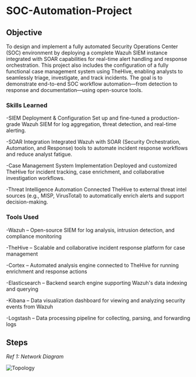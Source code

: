 # SOC-Automation-Project

## Objective

To design and implement a fully automated Security Operations Center (SOC) environment by deploying a complete Wazuh SIEM instance integrated with SOAR capabilities for real-time alert handling and response orchestration. This project also includes the configuration of a fully functional case management system using TheHive, enabling analysts to seamlessly triage, investigate, and track incidents. The goal is to demonstrate end-to-end SOC workflow automation—from detection to response and documentation—using open-source tools.

### Skills Learned

-SIEM Deployment & Configuration
Set up and fine-tuned a production-grade Wazuh SIEM for log aggregation, threat detection, and real-time alerting.

-SOAR Integration
Integrated Wazuh with SOAR (Security Orchestration, Automation, and Response) tools to automate incident response workflows and reduce analyst fatigue.

-Case Management System Implementation
Deployed and customized TheHive for incident tracking, case enrichment, and collaborative investigation workflows.

-Threat Intelligence Automation
Connected TheHive to external threat intel sources (e.g., MISP, VirusTotal) to automatically enrich alerts and support decision-making.

### Tools Used

-Wazuh – Open-source SIEM for log analysis, intrusion detection, and compliance monitoring

-TheHive – Scalable and collaborative incident response platform for case management

-Cortex – Automated analysis engine connected to TheHive for running enrichment and response actions

-Elasticsearch – Backend search engine supporting Wazuh's data indexing and querying

-Kibana – Data visualization dashboard for viewing and analyzing security events from Wazuh

-Logstash – Data processing pipeline for collecting, parsing, and forwarding logs

## Steps

*Ref 1: Network Diagram*

![Topology](https://github.com/user-attachments/assets/00854551-af95-4bf3-839e-5003b8e6401d)

